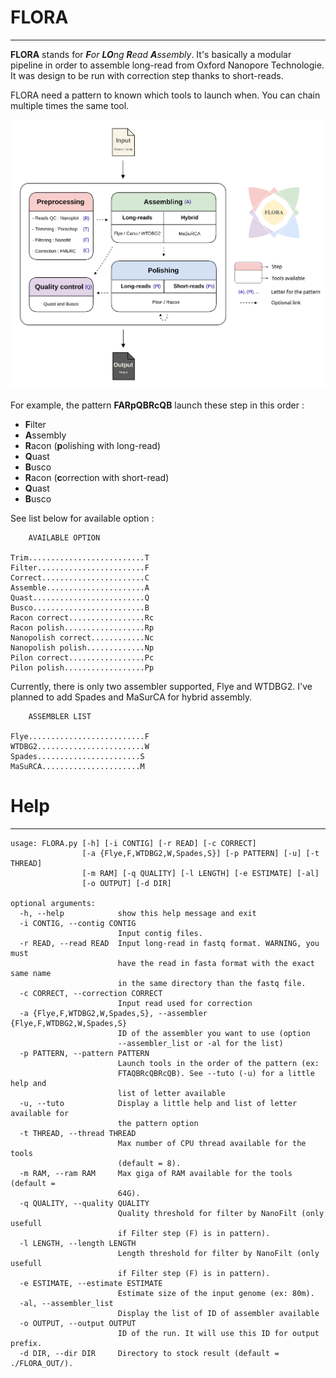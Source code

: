 
# FLORA 
----------
**FLORA** stands for _**F**or **LO**ng **R**ead **A**ssembly_. It's basically a modular pipeline in
order to assemble long-read from Oxford Nanopore Technologie. It was design to be run with
correction step thanks to short-reads. 

FLORA need a pattern to known which tools to launch when. You can chain multiple times
the same tool.

![alt text](./FLORAwLogo.png)

For example, the pattern **FARpQBRcQB** launch these step in this order : 

  - **F**ilter 
  - **A**ssembly 
  - **R**acon (**p**olishing with long-read) 
  - **Q**uast 
  - **B**usco 
  - **R**acon (**c**orrection with short-read) 
  - **Q**uast 
  - **B**usco 


See list below for available option :

```
	AVAILABLE OPTION

Trim..........................T
Filter........................F
Correct.......................C
Assemble......................A
Quast.........................Q
Busco.........................B
Racon correct.................Rc
Racon polish..................Rp
Nanopolish correct............Nc
Nanopolish polish.............Np
Pilon correct.................Pc
Pilon polish..................Pp
```

Currently, there is only two assembler supported, Flye and WTDBG2. I've planned to add Spades and MaSurCA for hybrid assembly.

```
	ASSEMBLER LIST

Flye..........................F
WTDBG2........................W
Spades.......................S
MaSuRCA......................M
```


# Help
--------
```
usage: FLORA.py [-h] [-i CONTIG] [-r READ] [-c CORRECT]
                [-a {Flye,F,WTDBG2,W,Spades,S}] [-p PATTERN] [-u] [-t THREAD]
                [-m RAM] [-q QUALITY] [-l LENGTH] [-e ESTIMATE] [-al]
                [-o OUTPUT] [-d DIR]

optional arguments:
  -h, --help            show this help message and exit
  -i CONTIG, --contig CONTIG
                        Input contig files.
  -r READ, --read READ  Input long-read in fastq format. WARNING, you must
                        have the read in fasta format with the exact same name
                        in the same directory than the fastq file.
  -c CORRECT, --correction CORRECT
                        Input read used for correction
  -a {Flye,F,WTDBG2,W,Spades,S}, --assembler {Flye,F,WTDBG2,W,Spades,S}
                        ID of the assembler you want to use (option
                        --assembler_list or -al for the list)
  -p PATTERN, --pattern PATTERN
                        Launch tools in the order of the pattern (ex:
                        FTAQBRcQBRcQB). See --tuto (-u) for a little help and
                        list of letter available
  -u, --tuto            Display a little help and list of letter available for
                        the pattern option
  -t THREAD, --thread THREAD
                        Max number of CPU thread available for the tools
                        (default = 8).
  -m RAM, --ram RAM     Max giga of RAM available for the tools (default =
                        64G).
  -q QUALITY, --quality QUALITY
                        Quality threshold for filter by NanoFilt (only usefull
                        if Filter step (F) is in pattern).
  -l LENGTH, --length LENGTH
                        Length threshold for filter by NanoFilt (only usefull
                        if Filter step (F) is in pattern).
  -e ESTIMATE, --estimate ESTIMATE
                        Estimate size of the input genome (ex: 80m).
  -al, --assembler_list
                        Display the list of ID of assembler available
  -o OUTPUT, --output OUTPUT
                        ID of the run. It will use this ID for output prefix.
  -d DIR, --dir DIR     Directory to stock result (default = ./FLORA_OUT/).
```

